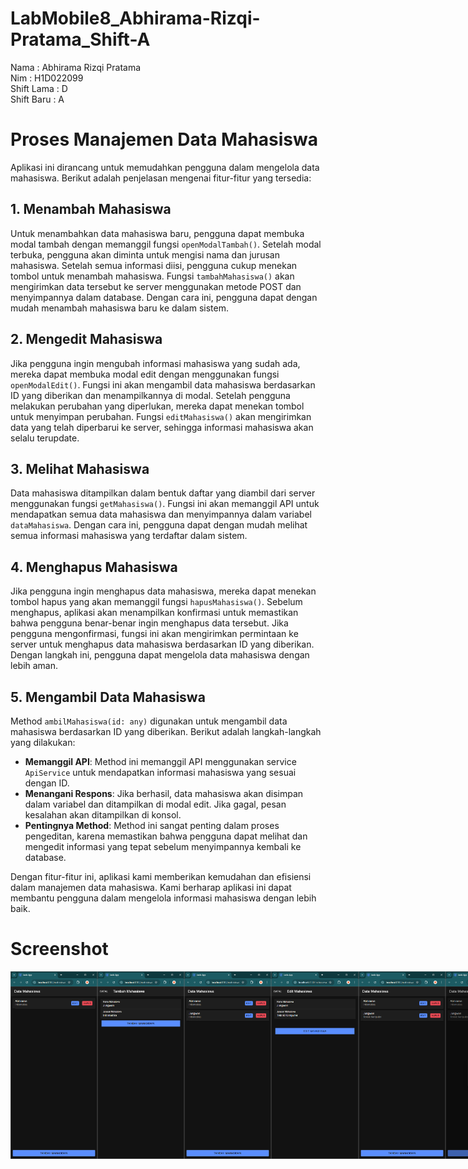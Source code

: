 # LabMobile8_Abhirama-Rizqi-Pratama_Shift-A
 
Nama        : Abhirama Rizqi Pratama  
Nim         : H1D022099  
Shift Lama  : D  
Shift Baru  : A  

# Proses Manajemen Data Mahasiswa

Aplikasi ini dirancang untuk memudahkan pengguna dalam mengelola data mahasiswa. Berikut adalah penjelasan mengenai fitur-fitur yang tersedia:

## 1. Menambah Mahasiswa
Untuk menambahkan data mahasiswa baru, pengguna dapat membuka modal tambah dengan memanggil fungsi `openModalTambah()`. Setelah modal terbuka, pengguna akan diminta untuk mengisi nama dan jurusan mahasiswa. Setelah semua informasi diisi, pengguna cukup menekan tombol untuk menambah mahasiswa. Fungsi `tambahMahasiswa()` akan mengirimkan data tersebut ke server menggunakan metode POST dan menyimpannya dalam database. Dengan cara ini, pengguna dapat dengan mudah menambah mahasiswa baru ke dalam sistem.

## 2. Mengedit Mahasiswa
Jika pengguna ingin mengubah informasi mahasiswa yang sudah ada, mereka dapat membuka modal edit dengan menggunakan fungsi `openModalEdit()`. Fungsi ini akan mengambil data mahasiswa berdasarkan ID yang diberikan dan menampilkannya di modal. Setelah pengguna melakukan perubahan yang diperlukan, mereka dapat menekan tombol untuk menyimpan perubahan. Fungsi `editMahasiswa()` akan mengirimkan data yang telah diperbarui ke server, sehingga informasi mahasiswa akan selalu terupdate.

## 3. Melihat Mahasiswa
Data mahasiswa ditampilkan dalam bentuk daftar yang diambil dari server menggunakan fungsi `getMahasiswa()`. Fungsi ini akan memanggil API untuk mendapatkan semua data mahasiswa dan menyimpannya dalam variabel `dataMahasiswa`. Dengan cara ini, pengguna dapat dengan mudah melihat semua informasi mahasiswa yang terdaftar dalam sistem.

## 4. Menghapus Mahasiswa
Jika pengguna ingin menghapus data mahasiswa, mereka dapat menekan tombol hapus yang akan memanggil fungsi `hapusMahasiswa()`. Sebelum menghapus, aplikasi akan menampilkan konfirmasi untuk memastikan bahwa pengguna benar-benar ingin menghapus data tersebut. Jika pengguna mengonfirmasi, fungsi ini akan mengirimkan permintaan ke server untuk menghapus data mahasiswa berdasarkan ID yang diberikan. Dengan langkah ini, pengguna dapat mengelola data mahasiswa dengan lebih aman.

## 5. Mengambil Data Mahasiswa
Method `ambilMahasiswa(id: any)` digunakan untuk mengambil data mahasiswa berdasarkan ID yang diberikan. Berikut adalah langkah-langkah yang dilakukan:
- **Memanggil API**: Method ini memanggil API menggunakan service `ApiService` untuk mendapatkan informasi mahasiswa yang sesuai dengan ID.
- **Menangani Respons**: Jika berhasil, data mahasiswa akan disimpan dalam variabel dan ditampilkan di modal edit. Jika gagal, pesan kesalahan akan ditampilkan di konsol.
- **Pentingnya Method**: Method ini sangat penting dalam proses pengeditan, karena memastikan bahwa pengguna dapat melihat dan mengedit informasi yang tepat sebelum menyimpannya kembali ke database.

Dengan fitur-fitur ini, aplikasi kami memberikan kemudahan dan efisiensi dalam manajemen data mahasiswa. Kami berharap aplikasi ini dapat membantu pengguna dalam mengelola informasi mahasiswa dengan lebih baik.

# Screenshot
<div style="display: flex; justify-content: space-between;">
  <img src="src/assets/images/home.png" height="300px">
  <img src="src/assets/images/create.png" height="300px">
  <img src="src/assets/images/homeupdate.png" height="300px">
  <img src="src/assets/images/edit.png" height="300px">
  <img src="src/assets/images/homeedit.png" height="300px">
  <img src="src/assets/images/alertdelete.png" height="300px">
</div>